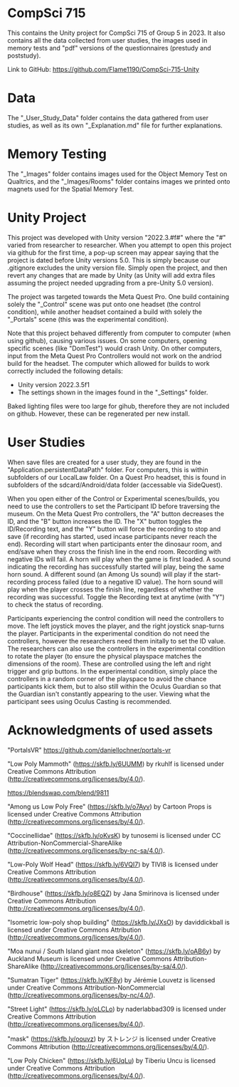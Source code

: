 # CompSci 715
 
This contains the Unity project for CompSci 715 of Group 5 in 2023. It also contains all the data collected from user studies, the images used in memory tests and "pdf" versions of the questionnaires (prestudy and poststudy).

Link to GitHub: https://github.com/Flame1190/CompSci-715-Unity

# Data

The "_User_Study_Data" folder contains the data gathered from user studies, as well as its own "_Explanation.md" file for further explanations.

# Memory Testing

The "_Images" folder contains images used for the Object Memory Test on Qualtrics, and the "_Images/Rooms" folder contains images we printed onto magnets used for the Spatial Memory Test.

# Unity Project

This project was developed with Unity version "2022.3.#f#" where the "#" varied from researcher to researcher. When you attempt to open this project via github for the first time, a pop-up screen may appear saying that the project is dated before Unity versions 5.0. This is simply because our .gitignore excludes the unity version file. Simply open the project, and then revert any changes that are made by Unity (as Unity will add extra files assuming the project needed upgrading from a pre-Unity 5.0 version).

The project was targeted towards the Meta Quest Pro. One build containing solely the "_Control" scene was put onto one headset (the control condition), while another headset contained a build with solely the "_Portals" scene (this was the experimental condition).

Note that this project behaved differently from computer to computer (when using github), causing various issues. On some computers, opening specific scenes (like "DomTest") would crash Unity. On other computers, input from the Meta Quest Pro Controllers would not work on the andriod build for the headset. The computer which allowed for builds to work correctly included the following details:
- Unity version 2022.3.5f1
- The settings shown in the images found in the "_Settings" folder.

Baked lighting files were too large for gihub, therefore they are not included on github. However, these can be regenerated per new install.

# User Studies

When save files are created for a user study, they are found in the "Application.persistentDataPath" folder. For computers, this is within subfolders of our LocalLaw folder. On a Quest Pro headset, this is found in subfolders of the sdcard/Android/data folder (accessable via SideQuest).

When you open either of the Control or Experimental scenes/builds, you need to use the controllers to set the Participant ID before traversing the museum. On the Meta Quest Pro controllers, the "A" button decreases the ID, and the "B" button increases the ID. The "X" button toggles the ID/Recording text, and the "Y" button will force the recording to stop and save (if recording has started, used incase participants never reach the end). Recording will start when participants enter the dinosaur room, and end/save when they cross the finish line in the end room. Recording with negative IDs will fail. A horn will play when the game is first loaded. A sound indicating the recording has successfully started will play, being the same horn sound. A different sound (an Among Us sound) will play if the start-recording process failed (due to a negative ID value). The horn sound will play when the player crosses the finish line, regardless of whether the recording was successful. Toggle the Recording text at anytime (with "Y") to check the status of recording.

Participants experiencing the control condition will need the controllers to move. The left joystick moves the player, and the right joystick snap-turns the player. Participants in the experimental condition do not need the controllers, however the researchers need them initally to set the ID value. The researchers can also use the controllers in the experimental condition to rotate the player (to ensure the physical playspace matches the dimensions of the room). These are controlled using the left and right trigger and grip buttons. In the experimental condition, simply place the controllers in a random corner of the playspace to avoid the chance participants kick them, but to also still within the Oculus Guardian so that the Guardian isn't constantly appearing to the user. Viewing what the participant sees using Oculus Casting is recommended.

# Acknowledgments of used assets

"PortalsVR" https://github.com/daniellochner/portals-vr

"Low Poly Mammoth" (https://skfb.ly/6UUMM) by rkuhlf is licensed under Creative Commons Attribution (http://creativecommons.org/licenses/by/4.0/).

https://blendswap.com/blend/9811

"Among us Low Poly Free" (https://skfb.ly/o7Ayv) by Cartoon Props is licensed under Creative Commons Attribution (http://creativecommons.org/licenses/by/4.0/).

"Coccinellidae" (https://skfb.ly/oKvsK) by tunosemi is licensed under CC Attribution-NonCommercial-ShareAlike (http://creativecommons.org/licenses/by-nc-sa/4.0/).

"Low-Poly Wolf Head" (https://skfb.ly/6VQI7) by TlVl8 is licensed under Creative Commons Attribution (http://creativecommons.org/licenses/by/4.0/).

"Birdhouse" (https://skfb.ly/o8EQZ) by Jana Smirinova is licensed under Creative Commons Attribution (http://creativecommons.org/licenses/by/4.0/).

"Isometric low-poly shop building" (https://skfb.ly/JXsO) by daviddickball is licensed under Creative Commons Attribution (http://creativecommons.org/licenses/by/4.0/).

"Moa nunui / South Island giant moa skeleton" (https://skfb.ly/oAB6y) by Auckland Museum is licensed under Creative Commons Attribution-ShareAlike (http://creativecommons.org/licenses/by-sa/4.0/).

"Sumatran Tiger" (https://skfb.ly/KF8y) by Jérémie Louvetz is licensed under Creative Commons Attribution-NonCommercial (http://creativecommons.org/licenses/by-nc/4.0/).

"Street Light" (https://skfb.ly/oLCLo) by naderlabbad309 is licensed under Creative Commons Attribution (http://creativecommons.org/licenses/by/4.0/).

"mask" (https://skfb.ly/oouvz) by ストレンジ is licensed under Creative Commons Attribution (http://creativecommons.org/licenses/by/4.0/).

"Low Poly Chicken" (https://skfb.ly/6UqLu) by Tiberiu Uncu is licensed under Creative Commons Attribution (http://creativecommons.org/licenses/by/4.0/).
